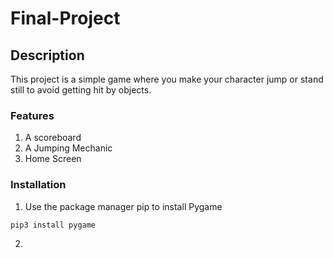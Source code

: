 # Final-Project
## Description
This project is a simple game where you make your character jump or stand still to avoid getting hit by objects. 
### Features 
1. A scoreboard
2. A Jumping Mechanic
3. Home Screen
### Installation 
1.  Use the package manager pip to install Pygame
```bash
pip3 install pygame
```
2. 



